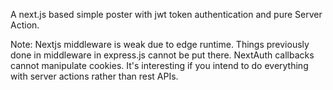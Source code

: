 A next.js based simple poster with jwt token authentication and pure Server Action.

Note: Nextjs middleware is weak due to edge runtime. Things previously done in middleware in express.js cannot be put there.
NextAuth callbacks cannot manipulate cookies. It's interesting if you intend to do everything with server actions rather than rest APIs.

